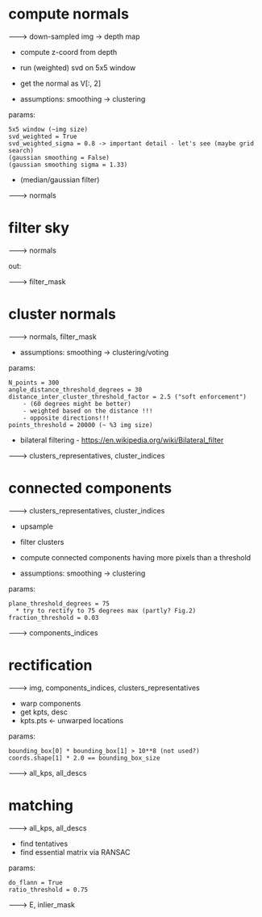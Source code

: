 

 # compute normals
 
---> down-sampled img -> depth map
 * compute z-coord from depth   
 * run (weighted) svd on 5x5 window
 * get the normal as V[:, 2]

 * assumptions: smoothing -> clustering 

params:
  
    5x5 window (~img size)
    svd_weighted = True
    svd_weighted_sigma = 0.8 -> important detail - let's see (maybe grid search)
    (gaussian smoothing = False)
    (gaussian smoothing sigma = 1.33)
    
 * (median/gaussian filter)

---> normals

 # filter sky
 
---> normals

out: 

---> filter_mask

 # cluster normals
 
---> normals, filter_mask
 
* assumptions: smoothing -> clustering/voting

params:

    N_points = 300
    angle_distance_threshold_degrees = 30
    distance_inter_cluster_threshold_factor = 2.5 ("soft enforcement")
        - (60 degrees might be better)
        - weighted based on the distance !!!
        - opposite directions!!!  
    points_threshold = 20000 (~ %3 img size)

 * bilateral filtering - https://en.wikipedia.org/wiki/Bilateral_filter 


---> clusters_representatives, cluster_indices 

 # connected components

---> clusters_representatives, cluster_indices

 * upsample
 * filter clusters 
 * compute connected components having more pixels than a threshold 

* assumptions: smoothing -> clustering

params:

    plane_threshold_degrees = 75
      * try to rectify to 75 degrees max (partly? Fig.2)
    fraction_threshold = 0.03

---> components_indices

 # rectification

---> img, components_indices, clusters_representatives

 * warp components
 * get kpts, desc
 * kpts.pts <- unwarped locations

params:

    bounding_box[0] * bounding_box[1] > 10**8 (not used?)
    coords.shape[1] * 2.0 == bounding_box_size
 
---> all_kps, all_descs

# matching 

---> all_kps, all_descs

 * find tentatives
 * find essential matrix via RANSAC

params:

    do_flann = True
    ratio_threshold = 0.75

---> E, inlier_mask



